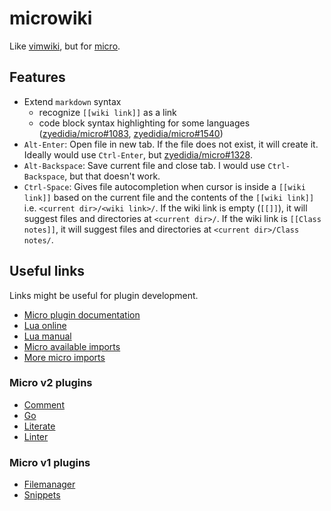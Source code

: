 # microwiki

Like [vimwiki](https://github.com/vimwiki/vimwiki), but for 
[micro](https://github.com/zyedidia/micro).

## Features
- Extend `markdown` syntax
  - recognize `[[wiki link]]` as a link
  - code block syntax highlighting for some languages ([zyedidia/micro#1083](https://github.com/zyedidia/micro/issues/1083), [zyedidia/micro#1540](https://github.com/zyedidia/micro/pull/1540))
- `Alt-Enter`: Open file in new tab. If the file does not exist, it will create
  it. Ideally would use `Ctrl-Enter`, but [zyedidia/micro#1328](https://github.com/zyedidia/micro/issues/1328).
- `Alt-Backspace`: Save current file and close tab. I would use `Ctrl-Backspace`,
  but that doesn't work.
- `Ctrl-Space`: Gives file autocompletion when cursor is inside a `[[wiki link]]`
  based on the current file and the contents of the `[[wiki link]]` i.e. 
  `<current dir>/<wiki link>/`. If the wiki link is empty (`[[]]`), it will 
  suggest files and directories at `<current dir>/`. If the wiki link is 
  `[[Class notes]]`, it will suggest files and directories at 
  `<current dir>/Class notes/`.

## Useful links

Links might be useful for plugin development.

- [Micro plugin documentation](https://github.com/zyedidia/micro/blob/v2.0.4/runtime/help/plugins.md)
- [Lua online](https://www.lua.org/cgi-bin/demo)
- [Lua manual](https://www.lua.org/manual/5.3/manual.html)
- [Micro available imports](https://github.com/zyedidia/micro/blob/v2.0.4/cmd/micro/initlua.go)
- [More micro imports](https://github.com/zyedidia/micro/blob/v2.0.4/internal/lua/lua.go)

### Micro v2 plugins
- [Comment](https://github.com/zyedidia/micro/blob/v2.0.4/runtime/plugins/comment/comment.lua)
- [Go](https://github.com/micro-editor/go-plugin/blob/v2.0.2/go.lua)
- [Literate](https://github.com/zyedidia/micro/blob/v2.0.4/runtime/plugins/literate/literate.lua)
- [Linter](https://github.com/zyedidia/micro/blob/v2.0.4/runtime/plugins/linter/linter.lua)


### Micro v1 plugins
- [Filemanager](https://github.com/NicolaiSoeborg/filemanager-plugin/blob/v3.4.0/filemanager.lua)
- [Snippets](https://github.com/zyedidia/microsnippets/blob/6c4e55e419fb3abb411e3febb0a14ef837a7a143/snippets.lua)